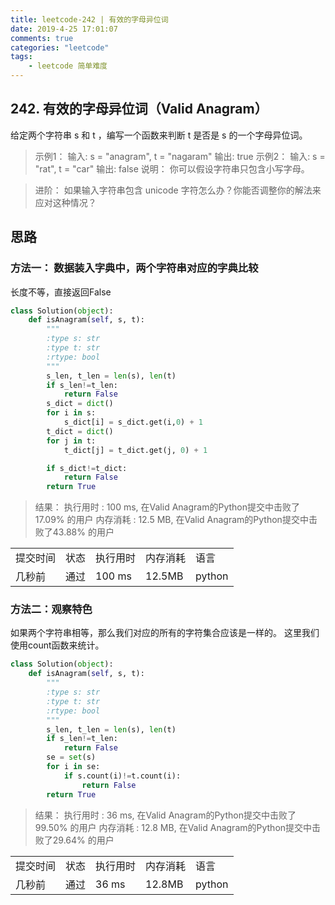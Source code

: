 ```yaml
---
title: leetcode-242 | 有效的字母异位词 
date: 2019-4-25 17:01:07
comments: true
categories: "leetcode"
tags: 
    - leetcode 简单难度
---
```

## 242. 有效的字母异位词（Valid Anagram）

给定两个字符串 s 和 t ，编写一个函数来判断 t 是否是 s 的一个字母异位词。

><span>示例1：</span>
输入: s = "anagram", t = "nagaram"
输出: true
><span>示例2：</span>
输入: s = "rat", t = "car"
输出: false
><span>说明：</span>
你可以假设字符串只包含小写字母。

><span>进阶：</span>
如果输入字符串包含 unicode 字符怎么办？你能否调整你的解法来应对这种情况？





## 思路
### 方法一： 数据装入字典中，两个字符串对应的字典比较
长度不等，直接返回False

``` python
class Solution(object):
    def isAnagram(self, s, t):
        """
        :type s: str
        :type t: str
        :rtype: bool
        """
        s_len, t_len = len(s), len(t)
        if s_len!=t_len:
            return False
        s_dict = dict()
        for i in s:
            s_dict[i] = s_dict.get(i,0) + 1
        t_dict = dict()
        for j in t:
            t_dict[j] = t_dict.get(j, 0) + 1

        if s_dict!=t_dict:
            return False
        return True 
```

><span>结果：</span>
执行用时 : 100 ms, 在Valid Anagram的Python提交中击败了17.09% 的用户
内存消耗 : 12.5 MB, 在Valid Anagram的Python提交中击败了43.88% 的用户
<table><tr><td>提交时间</td><td>状态</td><td>执行用时</td><td>内存消耗</td><td>语言</td></tr><tr><td>几秒前</td><td>通过</td><td>100 ms</td><td>12.5MB</td><td>python</td></tr></table>

### 方法二：观察特色
如果两个字符串相等，那么我们对应的所有的字符集合应该是一样的。
这里我们使用count函数来统计。

```python 
class Solution(object):
    def isAnagram(self, s, t):
        """
        :type s: str
        :type t: str
        :rtype: bool
        """
        s_len, t_len = len(s), len(t)
        if s_len!=t_len:
            return False
        se = set(s)
        for i in se:
            if s.count(i)!=t.count(i):
                return False
        return True 
```

><span>结果：</span>
执行用时 : 36 ms, 在Valid Anagram的Python提交中击败了99.50% 的用户
内存消耗 : 12.8 MB, 在Valid Anagram的Python提交中击败了29.64% 的用户
<table><tr><td>提交时间</td><td>状态</td><td>执行用时</td><td>内存消耗</td><td>语言</td></tr><tr><td>几秒前</td><td>通过</td><td>36 ms</td><td>12.8MB</td><td>python</td></tr></table>
